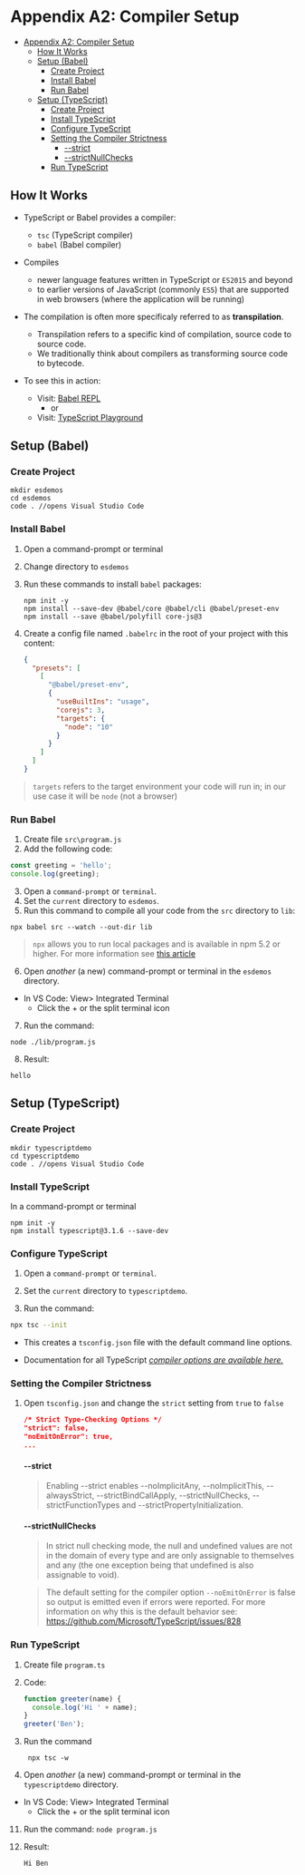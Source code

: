 # Appendix A2: Compiler Setup

- [Appendix A2: Compiler Setup](#appendix-a2-compiler-setup)
  - [How It Works](#how-it-works)
  - [Setup (Babel)](#setup-babel)
    - [Create Project](#create-project)
    - [Install Babel](#install-babel)
    - [Run Babel](#run-babel)
  - [Setup (TypeScript)](#setup-typescript)
    - [Create Project](#create-project-1)
    - [Install TypeScript](#install-typescript)
    - [Configure TypeScript](#configure-typescript)
    - [Setting the Compiler Strictness](#setting-the-compiler-strictness)
      - [--strict](#--strict)
      - [--strictNullChecks](#--strictnullchecks)
    - [Run TypeScript](#run-typescript)

## How It Works

- TypeScript or Babel provides a compiler:
  -  `tsc` (TypeScript compiler)
  -  `babel`  (Babel compiler)
-  Compiles 
   - newer language features written in TypeScript or `ES2015` and beyond 
   -  to earlier versions of JavaScript (commonly `ES5`) that are supported in web browsers (where the application will be running)
- The compilation is often more specificaly referred to as **transpilation**.
  - Transpilation refers to a specific kind of compilation, source code to source code. 
  - We traditionally think about compilers as transforming source code to bytecode.


- To see this in action:
  - Visit: [Babel REPL](https://babeljs.io/repl)
    - or
  - Visit: [TypeScript Playground](https://www.typescriptlang.org/play/)

## Setup (Babel)

### Create Project

```
mkdir esdemos
cd esdemos
code . //opens Visual Studio Code
```

### Install Babel

1. Open a command-prompt or terminal
2. Change directory to `esdemos`
3. Run these commands to install `babel` packages:

   ```
   npm init -y
   npm install --save-dev @babel/core @babel/cli @babel/preset-env
   npm install --save @babel/polyfill core-js@3
   ```

4. Create a config file named `.babelrc` in the root of your project with this content:

   ```json
   {
     "presets": [
       [
         "@babel/preset-env",
         {
           "useBuiltIns": "usage",
           "corejs": 3,
           "targets": {
             "node": "10"
           }
         }
       ]
     ]
   }
   ```

> `targets` refers to the target environment your code will run in; in our use case it will be `node` (not a browser)

<div style="page-break-after: always;"></div>

### Run Babel

1.  Create file `src\program.js`
2.  Add the following code:

```js
const greeting = 'hello';
console.log(greeting);
```

3. Open a `command-prompt` or `terminal`.
4. Set the `current` directory to `esdemos`.
5. Run this command to compile all your code from the `src` directory to `lib`:

```
npx babel src --watch --out-dir lib
```

> `npx` allows you to run local packages and is available in npm 5.2 or higher. For more information see [this article](https://medium.com/@maybekatz/introducing-npx-an-npm-package-runner-55f7d4bd282b)

<div style="page-break-after: always;"></div>

6.  Open _another_ (a new) command-prompt or terminal in the `esdemos` directory.

- In VS Code: View> Integrated Terminal
  - Click the + or the split terminal icon

7. Run the command:

```
node ./lib/program.js
```

8. Result:

```
hello
```

<div style="page-break-after: always;"></div>

## Setup (TypeScript)

### Create Project

```
mkdir typescriptdemo
cd typescriptdemo
code . //opens Visual Studio Code
```

### Install TypeScript

In a command-prompt or terminal

```
npm init -y
npm install typescript@3.1.6 --save-dev
```

<div style="page-break-after: always;"></div>

### Configure TypeScript

1.  Open a `command-prompt` or `terminal`.

2.  Set the `current` directory to `typescriptdemo`.

3.  Run the command:

```sh
npx tsc --init
```

- This creates a `tsconfig.json` file with the default command line options.

- Documentation for all TypeScript _[compiler options are available here.](https://www.typescriptlang.org/docs/handbook/compiler-options.html)_

<div style="page-break-after: always;"></div>

### Setting the Compiler Strictness

1. Open `tsconfig.json` and change the `strict` setting from `true` to `false`

   ```json
   /* Strict Type-Checking Options */
   "strict": false,
   "noEmitOnError": true,
   ...
   ```

   #### --strict

   > Enabling --strict enables --noImplicitAny, --noImplicitThis, --alwaysStrict, --strictBindCallApply, --strictNullChecks, --strictFunctionTypes and --strictPropertyInitialization.

   #### --strictNullChecks

   > In strict null checking mode, the null and undefined values are not in the domain of every type and are only assignable to themselves and any (the one exception being that undefined is also assignable to void).

   > The default setting for the compiler option `--noEmitOnError` is false so output is emitted even if errors were reported. For more information on why this is the default behavior see: https://github.com/Microsoft/TypeScript/issues/828

<div style="page-break-after: always;"></div>

### Run TypeScript

1. Create file `program.ts`
2. Code:

   ```js
   function greeter(name) {
     console.log('Hi ' + name);
   }
   greeter('Ben');
   ```

3. Run the command
   ```
    npx tsc -w
   ```
4. Open _another_ (a new) command-prompt or terminal in the `typescriptdemo` directory.

- In VS Code: View> Integrated Terminal
  - Click the + or the split terminal icon

11. Run the command: `node program.js`
12. Result:

    ```
    Hi Ben
    ```

<div style="page-break-after: always;"></div>